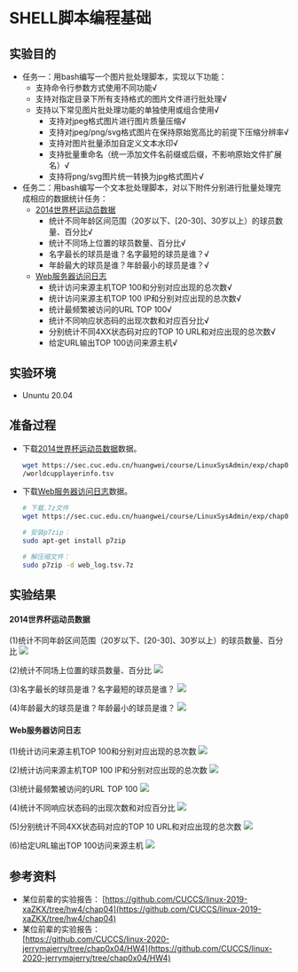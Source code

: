 # SHELL脚本编程基础

## 实验目的

- 任务一：用bash编写一个图片批处理脚本，实现以下功能：
  - 支持命令行参数方式使用不同功能√
  - 支持对指定目录下所有支持格式的图片文件进行批处理√
  - 支持以下常见图片批处理功能的单独使用或组合使用√
    - 支持对jpeg格式图片进行图片质量压缩√
    - 支持对jpeg/png/svg格式图片在保持原始宽高比的前提下压缩分辨率√
    - 支持对图片批量添加自定义文本水印√ 
    - 支持批量重命名（统一添加文件名前缀或后缀，不影响原始文件扩展名）√
    - 支持将png/svg图片统一转换为jpg格式图片√
- 任务二：用bash编写一个文本批处理脚本，对以下附件分别进行批量处理完成相应的数据统计任务：
  - [2014世界杯运动员数据](https://sec.cuc.edu.cn/huangwei/course/LinuxSysAdmin/exp/chap0x04/worldcupplayerinfo.tsv)
    - 统计不同年龄区间范围（20岁以下、[20-30]、30岁以上）的球员数量、百分比√
    - 统计不同场上位置的球员数量、百分比√
    - 名字最长的球员是谁？名字最短的球员是谁？√
    - 年龄最大的球员是谁？年龄最小的球员是谁？√
  - [Web服务器访问日志](https://sec.cuc.edu.cn/huangwei/course/LinuxSysAdmin/exp/chap0x04/web_log.tsv.7z)
    - 统计访问来源主机TOP 100和分别对应出现的总次数√
    - 统计访问来源主机TOP 100 IP和分别对应出现的总次数√
    - 统计最频繁被访问的URL TOP 100√
    - 统计不同响应状态码的出现次数和对应百分比√
    - 分别统计不同4XX状态码对应的TOP 10 URL和对应出现的总次数√
    - 给定URL输出TOP 100访问来源主机√

## 实验环境

- Ununtu 20.04

## 准备过程

- 下载[2014世界杯运动员数据](https://sec.cuc.edu.cn/huangwei/course/LinuxSysAdmin/exp/chap0x04/worldcupplayerinfo.tsv)数据。

  ```bash
  wget https://sec.cuc.edu.cn/huangwei/course/LinuxSysAdmin/exp/chap0x04
  /worldcupplayerinfo.tsv
  ```

- 下载[Web服务器访问日志](https://sec.cuc.edu.cn/huangwei/course/LinuxSysAdmin/exp/chap0x04/web_log.tsv.7z)数据。

  ```bash
  # 下载.7z文件
  wget https://sec.cuc.edu.cn/huangwei/course/LinuxSysAdmin/exp/chap0x04/web_log.tsv.7z
  
  # 安装p7zip： 
  sudo apt-get install p7zip
  
  # 解压缩文件： 
  sudo p7zip -d web_log.tsv.7z
  ```

## 实验结果

#### 2014世界杯运动员数据
(1)统计不同年龄区间范围（20岁以下、[20-30]、30岁以上）的球员数量、百分比
![](img/task2-a.png)

(2)统计不同场上位置的球员数量、百分比
![](img/task2-b.png)

(3)名字最长的球员是谁？名字最短的球员是谁？
![](img/task2-c.png)

(4)年龄最大的球员是谁？年龄最小的球员是谁？
![](img/task2-d.png)

#### Web服务器访问日志
(1)统计访问来源主机TOP 100和分别对应出现的总次数 
![](img/task3-a.png)

(2)统计访问来源主机TOP 100 IP和分别对应出现的总次数
![](img/task3-b.png)

(3)统计最频繁被访问的URL TOP 100
![](img/task3-c.png)

(4)统计不同响应状态码的出现次数和对应百分比
![](img/task3-d.png)

(5)分别统计不同4XX状态码对应的TOP 10 URL和对应出现的总次数
![](img/task3-e.png)

(6)给定URL输出TOP 100访问来源主机
![](img/task3-f.png)

## 参考资料
* 某位前辈的实验报告：
[https://github.com/CUCCS/linux-2019-xaZKX/tree/hw4/chap04](https://github.com/CUCCS/linux-2019-xaZKX/tree/hw4/chap04)
* 某位前辈的实验报告：  
[https://github.com/CUCCS/linux-2020-jerrymajerry/tree/chap0x04/HW4](https://github.com/CUCCS/linux-2020-jerrymajerry/tree/chap0x04/HW4) 